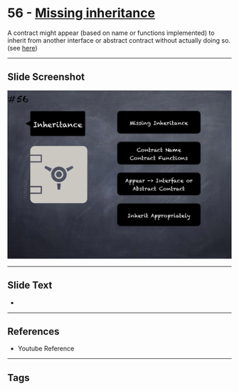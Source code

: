 # 56 - [Missing inheritance](Missing%20inheritance.md)
A contract might appear (based on name or functions implemented) to inherit from another interface or abstract contract without actually doing so. (see [here](https://github.com/crytic/slither/wiki/Detector-Documentation#missing-inheritance))

___
## Slide Screenshot
![056.png](../../images/pitfalls_and_best_practices101/056.png)
___
## Slide Text
- 
___
## References
- Youtube Reference
___
## Tags